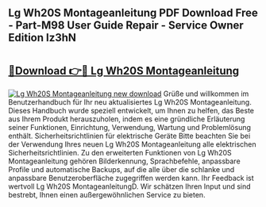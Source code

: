 ## Lg Wh20S Montageanleitung PDF Download Free - Part-M98 User Guide Repair - Service Owner Edition Iz3hN

# <h2><a href="http://df6w36k.blite.top/?on=Lg+Wh20S+Montageanleitung">🔗Download 👉🔴 Lg Wh20S Montageanleitung</a></h2>

[![Lg Wh20S Montageanleitung new download](https://i.imgur.com/lujVjoI.png)](http://df6w36k.blite.top/?on=Lg+Wh20S+Montageanleitung)
Grüße und willkommen im Benutzerhandbuch für Ihr neu aktualisiertes Lg Wh20S Montageanleitung. Dieses Handbuch wurde speziell entwickelt, um Ihnen zu helfen, das Beste aus Ihrem Produkt herauszuholen, indem es eine gründliche Erläuterung seiner Funktionen, Einrichtung, Verwendung, Wartung und Problemlösung enthält. Sicherheitsrichtlinien für elektrische Geräte Bitte beachten Sie bei der Verwendung Ihres neuen Lg Wh20S Montageanleitung alle elektrischen Sicherheitsrichtlinien. Zu den erweiterten Funktionen von Lg Wh20S Montageanleitung gehören Bilderkennung, Sprachbefehle, anpassbare Profile und automatische Backups, auf die alle über die schlanke und anpassbare Benutzeroberfläche zugegriffen werden kann. Ihr Feedback ist wertvoll Lg Wh20S MontageanleitungD. Wir schätzen Ihren Input und sind bestrebt, Ihnen einen außergewöhnlichen Service zu bieten.
